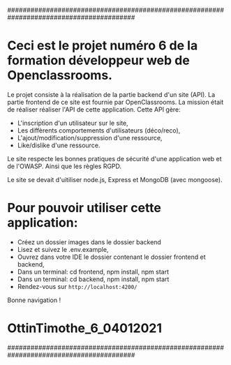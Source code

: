 #########################################################################################
# Ceci est le projet numéro 6 de la formation développeur web de Openclassrooms.
Le projet consiste à la réalisation de la partie backend d'un site (API).
La partie frontend de ce site est fournie par OpenClassrooms. 
La mission était de réaliser réaliser l'API de cette application. 
Cette API gère:
- L'inscription d'un utilisateur sur le site,
- Les diffèrents comportements d'utilisateurs (déco/reco),
- L'ajout/modification/suppression d'une ressource,
- Like/dislike d'une ressource.

Le site respecte les bonnes pratiques de sécurité d'une application web et de l'OWASP.
Ainsi que les règles RGPD.

Le site se devait d'uitiliser node.js, Express et MongoDB (avec mongoose).

# Pour pouvoir utiliser cette application:
- Créez un dossier images dans le dossier backend
- Lisez et suivez le .env.example,
- Ouvrez dans votre IDE le dossier contenant le dossier frontend et backend,
- Dans un terminal: cd frontend, npm install, npm start
- Dans un terminal: cd backend, npm install, npm start 
- Rendez-vous sur `http://localhost:4200/`

Bonne navigation !
# OttinTimothe_6_04012021
#########################################################################################




